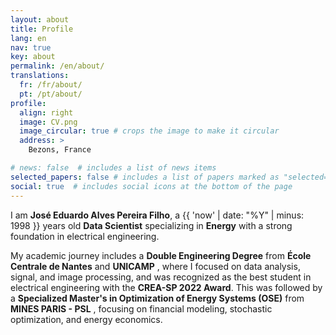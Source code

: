 ```yaml
---
layout: about
title: Profile
lang: en
nav: true
key: about
permalink: /en/about/
translations:
  fr: /fr/about/
  pt: /pt/about/
profile:
  align: right
  image: CV.png
  image_circular: true # crops the image to make it circular
  address: >
    Bezons, France

# news: false  # includes a list of news items
selected_papers: false # includes a list of papers marked as "selected={true}"
social: true  # includes social icons at the bottom of the page
---
```


I am **José Eduardo Alves Pereira Filho**, a {{ 'now' | date: "%Y" | minus: 1998 }} years old **Data Scientist** specializing in **Energy** with a strong foundation in electrical engineering.

My academic journey includes a **Double Engineering Degree** from **École Centrale de Nantes** and **UNICAMP** , where I focused on data analysis, signal, and image processing, and was recognized as the best student in electrical engineering with the **CREA-SP 2022 Award**. This was followed by a **Specialized Master's in Optimization of Energy Systems (OSE)** from **MINES PARIS - PSL** , focusing on financial modeling, stochastic optimization, and energy economics.

